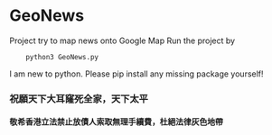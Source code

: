 # GeoNews

Project try to map news onto Google Map
Run the project by

```
    python3 GeoNews.py
```

I am new to python. Please pip install any missing package yourself!

### 祝願天下大耳窿死全家，天下太平
#### 敬希香港立法禁止放債人索取無理手續費，杜絕法律灰色地帶
